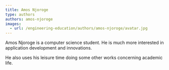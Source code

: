```yaml
---
title: Amos Njoroge
type: authors
authors: amos-njoroge
images:
  - url: /engineering-education/authors/amos-njoroge/avatar.jpg 
---
```

Amos Njoroge is a computer science  student. He is much more interested in application development and innovations.
 
 He also uses his leisure time doing some other works concerning academic life.